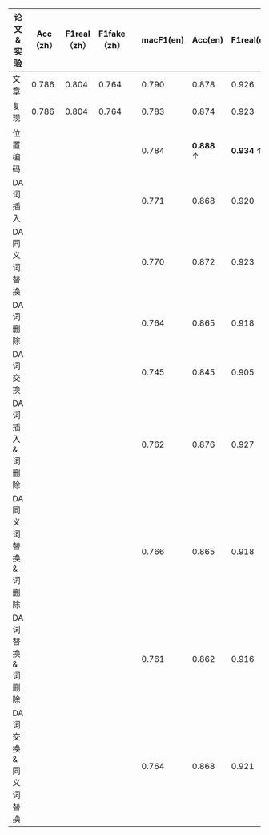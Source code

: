 |论文&实验|Acc（zh）|F1real（zh）|F1fake（zh）||macF1(en)|Acc(en)|F1real(en)|F1fake(en)|
|-----|-----|-----|-----|---|----|-----|-----|-----|
|文章|0.786|0.804|0.764||0.790|0.878|0.926|0.653|
|复现|0.786|0.804|0.764||0.783|0.874|0.923|0.643|
|位置编码|||||0.784|**0.888** ↑|**0.934** ↑|0.634|
|DA词插入|||||0.771|0.868|0.920|0.621|
|DA同义词替换|||||0.770|0.872|0.923|0.618|
|DA词删除|||||0.764|0.865|0.918|0.610|
|DA词交换|||||0.745|0.845|0.905|0.586|
|DA词插入&词删除|||||0.762|0.876|0.927|0.598|
|DA同义词替换&词删除|||||0.766|0.865|0.918|0.614|
|DA词替换&词删除|||||0.761|0.862|0.916|0.606|
|DA词交换&同义词替换|||||0.764|0.868|0.921|0.607|
